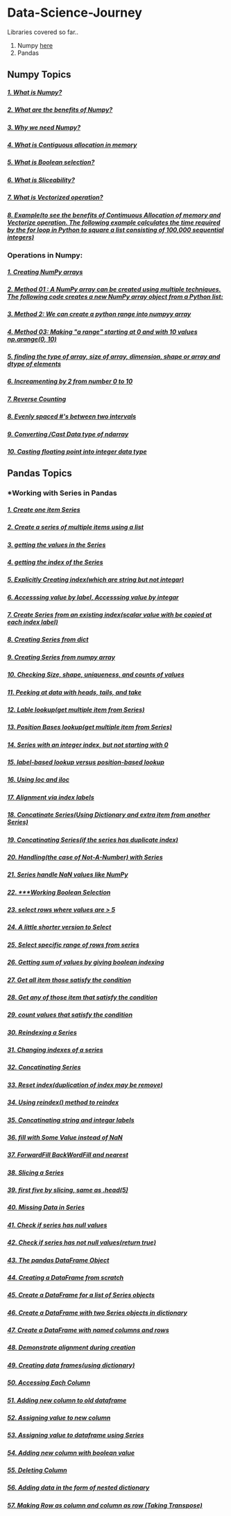 # Data-Science-Journey
Libraries covered so far..
1. Numpy [here](https://github.com/Muhammad-Usama-07/Data-Science-Journey/blob/main/NumericalPythonWork.ipynb)
2. Pandas

## Numpy Topics
##### [1. What is Numpy?](https://github.com/Muhammad-Usama-07/Data-Science-Journey/blob/68b5d851fcc149c0486de9509d0f049d1b87d21e/NumericalPythonWork.ipynb)
##### [2. What are the benefits of Numpy?](https://github.com/Muhammad-Usama-07/Data-Science-Journey/blob/68b5d851fcc149c0486de9509d0f049d1b87d21e/NumericalPythonWork.ipynb)
##### [3. Why we need Numpy?](https://github.com/Muhammad-Usama-07/Data-Science-Journey/blob/31e46ee508e969201605b6c633799fc6e4fb98fb/.ipynb_checkpoints/NumericalPythonWork-checkpoint.ipynb)
##### [4. What is Contiguous allocation in memory](https://github.com/Muhammad-Usama-07/Data-Science-Journey/blob/c2fddbcfccdf32ea3233808f4f80c669da545681/.ipynb_checkpoints/NumericalPythonWork-checkpoint.ipynb)
##### [5. What is Boolean selection?](https://github.com/Muhammad-Usama-07/Data-Science-Journey/blob/3f5fd4ae37f1ef1779f5ce8b4e5fda9745c765f1/.ipynb_checkpoints/NumericalPythonWork-checkpoint.ipynb)
##### [6. What is Sliceability?](https://github.com/Muhammad-Usama-07/Data-Science-Journey/blob/ee0cd05f9960d88f6a02cfb5661c88811554a45d/.ipynb_checkpoints/NumericalPythonWork-checkpoint.ipynb)
##### [7. What is Vectorized operation?](https://github.com/Muhammad-Usama-07/Data-Science-Journey/blob/0f70ddb8428ba240e6bc1ac35c46e86d4d73498d/.ipynb_checkpoints/NumericalPythonWork-checkpoint.ipynb)
##### [8. Example(to see the benefits of Contimuous Allocation of memory and Vectorize operation. The following example calculates the time required by the for loop in Python to square a list consisting of 100,000 sequential integers)](https://github.com/Muhammad-Usama-07/Data-Science-Journey/blob/3c6c9396eede55c9a655ca393d9d739f637462b8/.ipynb_checkpoints/NumericalPythonWork-checkpoint.ipynb)
### Operations in Numpy:
##### [1. Creating NumPy arrays](https://github.com/Muhammad-Usama-07/Data-Science-Journey/blob/5af7344193b0afe4e34a1960b78f704c265d6e77/.ipynb_checkpoints/NumericalPythonWork-checkpoint.ipynb)
##### [2. Method 01 : A NumPy array can be created using multiple techniques. The following code creates a new NumPy array object from a Python list:](https://github.com/Muhammad-Usama-07/Data-Science-Journey/blob/5af7344193b0afe4e34a1960b78f704c265d6e77/.ipynb_checkpoints/NumericalPythonWork-checkpoint.ipynb)
##### [3. Method 2: We can create a python range into numpyy array](https://github.com/Muhammad-Usama-07/Data-Science-Journey/blob/35d1ea777785d21d29d5219f2dfe8c7ab6063b59/.ipynb_checkpoints/NumericalPythonWork-checkpoint.ipynb)
##### [4. Method 03: Making "a range" starting at 0 and with 10 values np.arange(0, 10)](https://github.com/Muhammad-Usama-07/Data-Science-Journey/blob/08b47bee4e8d13fc95f47c239c57af253a8a0245/.ipynb_checkpoints/NumericalPythonWork-checkpoint.ipynb)
##### [5. finding the type of array, size of array, dimension, shape or array and dtype of elements](https://github.com/Muhammad-Usama-07/Data-Science-Journey/blob/417de40fe399b23c03b3884844dedc8f788611a4/.ipynb_checkpoints/NumericalPythonWork-checkpoint.ipynb)
##### [6. Increamenting by 2 from number 0 to 10](https://github.com/Muhammad-Usama-07/Data-Science-Journey/blob/349aa05fcc5c4cfbe5c68998905d06910cbe175e/.ipynb_checkpoints/NumericalPythonWork-checkpoint.ipynb)
##### [7. Reverse Counting](https://github.com/Muhammad-Usama-07/Data-Science-Journey/blob/8861d51d083e44822eefc164882cb60eb98c54eb/.ipynb_checkpoints/NumericalPythonWork-checkpoint.ipynb)
##### [8. Evenly spaced #'s between two intervals](https://github.com/Muhammad-Usama-07/Data-Science-Journey/blob/995b147274f6bc7d45205f1099b300fcc18c64f6/.ipynb_checkpoints/NumericalPythonWork-checkpoint.ipynb)
##### [9. Converting /Cast Data type of ndarray](https://github.com/Muhammad-Usama-07/Data-Science-Journey/blob/490553d0043825c139e06800d9a67e7dc45bbc69/.ipynb_checkpoints/NumericalPythonWork-checkpoint.ipynb)
##### [10. Casting floating point into integer data type](https://github.com/Muhammad-Usama-07/Data-Science-Journey/blob/a036126b77c14690c85181184f48724e361442eb/.ipynb_checkpoints/NumericalPythonWork-checkpoint.ipynb)
## Pandas Topics
### *Working with Series in Pandas
##### [1. Create one item Series](https://github.com/Muhammad-Usama-07/Data-Science-Journey/blob/bbe8009eb5b95a89381c8987dea16b80c2ff56e0/.ipynb_checkpoints/PandasWork-checkpoint.ipynb)
##### [2. Create a series of multiple items using a list](https://github.com/Muhammad-Usama-07/Data-Science-Journey/blob/27eff00a86f7f523aec2757562872433ace5534a/.ipynb_checkpoints/PandasWork-checkpoint.ipynb)
##### [3. getting the values in the Series](https://github.com/Muhammad-Usama-07/Data-Science-Journey/blob/b80291925db792172bfeb7f1ffcc4f499f279196/.ipynb_checkpoints/PandasWork-checkpoint.ipynb)
##### [4. getting the index of the Series](https://github.com/Muhammad-Usama-07/Data-Science-Journey/blob/b80291925db792172bfeb7f1ffcc4f499f279196/.ipynb_checkpoints/PandasWork-checkpoint.ipynb)
##### [5. Explicitly Creating index(which are string but not integar)](https://github.com/Muhammad-Usama-07/Data-Science-Journey/blob/f6e79f3c15cb78e5df11134f579854031177908c/.ipynb_checkpoints/PandasWork-checkpoint.ipynb)
##### [6. Accesssing value by label, Accesssing value by integar](https://github.com/Muhammad-Usama-07/Data-Science-Journey/blob/f048fac799d63bc54fddf00023fd9f3f99c3cea7/.ipynb_checkpoints/PandasWork-checkpoint.ipynb)
##### [7. Create Series from an existing index(scalar value with be copied at each index label)](https://github.com/Muhammad-Usama-07/Data-Science-Journey/blob/7e9c2465d62c766032d96b625e5fd444c1631649/.ipynb_checkpoints/PandasWork-checkpoint.ipynb)
##### [8. Creating Series from dict](https://github.com/Muhammad-Usama-07/Data-Science-Journey/blob/b8c7dac40ab979b4167a20c606226ec7817d279c/.ipynb_checkpoints/PandasWork-checkpoint.ipynb)
##### [9. Creating Series from numpy array](https://github.com/Muhammad-Usama-07/Data-Science-Journey/blob/cd06a365711cdd682b2cd8803564cc6c0af6de13/.ipynb_checkpoints/PandasWork-checkpoint.ipynb)
##### [10. Checking Size, shape, uniqueness, and counts of values](https://github.com/Muhammad-Usama-07/Data-Science-Journey/blob/d41d1e85b78dd3cf2e64b8a19e779f281cfe6dcf/.ipynb_checkpoints/PandasWork-checkpoint.ipynb)
##### [11. Peeking at data with heads, tails, and take](https://github.com/Muhammad-Usama-07/Data-Science-Journey/blob/595c910d9f1da93b44cdfc63d5f790153a39add3/.ipynb_checkpoints/PandasWork-checkpoint.ipynb)
##### [12. Lable lookup(get multiple item from Series)](https://github.com/Muhammad-Usama-07/Data-Science-Journey/blob/78bc830f2131941fa031157fc68acfbb4e0d72fc/.ipynb_checkpoints/PandasWork-checkpoint.ipynb)
##### [13. Position Bases lookup(get multiple item from Series)](https://github.com/Muhammad-Usama-07/Data-Science-Journey/blob/db7c6bed9e6fe59b2e2fe05a4d0721f8b5ee1068/.ipynb_checkpoints/PandasWork-checkpoint.ipynb)
##### [14. Series with an integer index, but not starting with 0](https://github.com/Muhammad-Usama-07/Data-Science-Journey/blob/9e712ab03ed9abb88ac69ea51cf03c5356b2f296/.ipynb_checkpoints/PandasWork-checkpoint.ipynb)
##### [15. label-based lookup versus position-based lookup](https://github.com/Muhammad-Usama-07/Data-Science-Journey/blob/121c842a6f9b223821f06414ccaed10e96a39aa8/.ipynb_checkpoints/PandasWork-checkpoint.ipynb)
##### [16. Using loc and iloc](https://github.com/Muhammad-Usama-07/Data-Science-Journey/blob/6c96eedfc00af15cd1619ce2fbc0769e44757d32/.ipynb_checkpoints/PandasWork-checkpoint.ipynb)
##### [17. Alignment via index labels](https://github.com/Muhammad-Usama-07/Data-Science-Journey/blob/b6caea8f8b041abda8fd46bed4548a27d6f95fbb/.ipynb_checkpoints/PandasWork-checkpoint.ipynb)
##### [18. Concatinate Series(Using Dictionary and extra item from another Series)](https://github.com/Muhammad-Usama-07/Data-Science-Journey/blob/1e1f35031a1f7c30665428e80e664d669de80ebf/.ipynb_checkpoints/PandasWork-checkpoint.ipynb)
##### [19. Concatinating Series(if the series has duplicate index)](https://github.com/Muhammad-Usama-07/Data-Science-Journey/blob/91e4a1c55ea164a224f9051f2ef9aa488d74a42d/.ipynb_checkpoints/PandasWork-checkpoint.ipynb)
##### [20. Handling(the case of Not-A-Number) with Series](https://github.com/Muhammad-Usama-07/Data-Science-Journey/blob/9516584774b1386a418330931cc09d2e433c883b/.ipynb_checkpoints/PandasWork-checkpoint.ipynb)
##### [21. Series handle NaN values like NumPy](https://github.com/Muhammad-Usama-07/Data-Science-Journey/blob/b48c124b9f87ebf4f25a08fa0fd1f88d393f4f25/.ipynb_checkpoints/PandasWork-checkpoint.ipynb)
##### [22. ***Working Boolean Selection](https://github.com/Muhammad-Usama-07/Data-Science-Journey/blob/b7e473573ad3cb255eb0a9c9dc115c2c97d4aac7/.ipynb_checkpoints/PandasWork-checkpoint.ipynb)
##### [23. select rows where values are > 5](https://github.com/Muhammad-Usama-07/Data-Science-Journey/blob/82be42cd535146dc9dbd30800f13823f94a83d3c/.ipynb_checkpoints/PandasWork-checkpoint.ipynb)
##### [24. A little shorter version to Select](https://github.com/Muhammad-Usama-07/Data-Science-Journey/blob/180d971fa581000561561fee6ccac829be509a83/.ipynb_checkpoints/PandasWork-checkpoint.ipynb)
##### [25. Select specific range of rows from series](https://github.com/Muhammad-Usama-07/Data-Science-Journey/blob/8eb3d6cd200c865996c7ed8bb8ced74efda08eda/.ipynb_checkpoints/PandasWork-checkpoint.ipynb)
##### [26. Getting sum of values by giving boolean indexing](https://github.com/Muhammad-Usama-07/Data-Science-Journey/blob/d49ef1e6ab433abb98d97af896634a24b6c637a7/.ipynb_checkpoints/PandasWork-checkpoint.ipynb)
##### [27. Get all item those satisfy the condition](https://github.com/Muhammad-Usama-07/Data-Science-Journey/blob/320486493e6081a801bfe4a3b1e6b4ced33b8f4d/.ipynb_checkpoints/PandasWork-checkpoint.ipynb)
##### [28. Get any of those item that satisfy the condition](https://github.com/Muhammad-Usama-07/Data-Science-Journey/blob/0c33ad0ba64bc3c34db4c0198d7de101bf039a70/.ipynb_checkpoints/PandasWork-checkpoint.ipynb)
##### [29. count values that satisfy the condition](https://github.com/Muhammad-Usama-07/Data-Science-Journey/blob/81ea218a457c861c99a09a83d803c79ce20e3922/.ipynb_checkpoints/PandasWork-checkpoint.ipynb)
##### [30. Reindexing a Series](https://github.com/Muhammad-Usama-07/Data-Science-Journey/blob/14bec33bccaa78a0914af3895775ec4f1cd34c9e/.ipynb_checkpoints/PandasWork-checkpoint.ipynb)
##### [31. Changing indexes of a series](https://github.com/Muhammad-Usama-07/Data-Science-Journey/blob/e76c248b57581cfc15545ab9b0f5b65633a4be42/.ipynb_checkpoints/PandasWork-checkpoint.ipynb)
##### [32. Concatinating Series](https://github.com/Muhammad-Usama-07/Data-Science-Journey/blob/ff2143d05b56e1a96819fb1f514d98ad9db85bf8/.ipynb_checkpoints/PandasWork-checkpoint.ipynb)
##### [33. Reset index(duplication of index may be remove)](https://github.com/Muhammad-Usama-07/Data-Science-Journey/blob/031a70845a4758464e3478ca2717d856e38646d3/.ipynb_checkpoints/PandasWork-checkpoint.ipynb)
##### [34. Using reindex() method to reindex](https://github.com/Muhammad-Usama-07/Data-Science-Journey/blob/7429dd763205a66b47bdf00497fb7411b503901f/.ipynb_checkpoints/PandasWork-checkpoint.ipynb)
##### [35. Concatinating string and integar labels](https://github.com/Muhammad-Usama-07/Data-Science-Journey/blob/f735e5bbf6cdac7087ff4892cd63651f5f493f69/.ipynb_checkpoints/PandasWork-checkpoint.ipynb)
##### [36. fill with Some Value instead of NaN](https://github.com/Muhammad-Usama-07/Data-Science-Journey/blob/e2a4bef5767410d0248514ce6e7fb1cc2ae4f2aa/.ipynb_checkpoints/PandasWork-checkpoint.ipynb)
##### [37. ForwardFill BackWordFill and nearest](https://github.com/Muhammad-Usama-07/Data-Science-Journey/blob/642b8f2e9f9532f56eb5725fea6d0461c6fed39f/.ipynb_checkpoints/PandasWork-checkpoint.ipynb)
##### [38. Slicing a Series](https://github.com/Muhammad-Usama-07/Data-Science-Journey/blob/abba83fcb4abc230f1f1ecbdadd47d148b09785a/.ipynb_checkpoints/PandasWork-checkpoint.ipynb)
##### [39. first five by slicing, same as .head(5)](https://github.com/Muhammad-Usama-07/Data-Science-Journey/blob/70f49288e9c592b0704855a61213faa09310f484/.ipynb_checkpoints/PandasWork-checkpoint.ipynb)
##### [40. Missing Data in Series](https://github.com/Muhammad-Usama-07/Data-Science-Journey/blob/d027fa6a1782edc81969d8300e803db818374a28/.ipynb_checkpoints/PandasWork-checkpoint.ipynb)
##### [41. Check if series has null values](https://github.com/Muhammad-Usama-07/Data-Science-Journey/blob/b6f6eb9813717269d93454e26e5dcd2768d57440/.ipynb_checkpoints/PandasWork-checkpoint.ipynb)
##### [42. Check if series has not null values(return true)](https://github.com/Muhammad-Usama-07/Data-Science-Journey/blob/5d1c930a1dc9c3ea7bb63804990b96af88c5b0d8/.ipynb_checkpoints/PandasWork-checkpoint.ipynb)
##### [43. The pandas DataFrame Object](https://github.com/Muhammad-Usama-07/Data-Science-Journey/blob/f777322269cf34daf671dbe058366a137b2662ee/.ipynb_checkpoints/PandasWork-checkpoint.ipynb)
##### [44. Creating a DataFrame from scratch](https://github.com/Muhammad-Usama-07/Data-Science-Journey/blob/fbb1aeac5483ea48c150ff8a143c26ee4a725ff0/.ipynb_checkpoints/PandasWork-checkpoint.ipynb)
##### [45. Create a DataFrame for a list of Series objects](https://github.com/Muhammad-Usama-07/Data-Science-Journey/blob/9a71ec5f84e51318a1fe4bf0086eb77cd03b2553/.ipynb_checkpoints/PandasWork-checkpoint.ipynb)
##### [46. Create a DataFrame with two Series objects in dictionary](https://github.com/Muhammad-Usama-07/Data-Science-Journey/blob/310bceea6e53f866176881696d94cc48fe8fd438/.ipynb_checkpoints/PandasWork-checkpoint.ipynb)
##### [47. Create a DataFrame with named columns and rows](https://github.com/Muhammad-Usama-07/Data-Science-Journey/blob/3813f244d16271cd05e0290292cf51df5e637a3a/.ipynb_checkpoints/PandasWork-checkpoint.ipynb)
##### [48. Demonstrate alignment during creation](https://github.com/Muhammad-Usama-07/Data-Science-Journey/blob/3813f244d16271cd05e0290292cf51df5e637a3a/.ipynb_checkpoints/PandasWork-checkpoint.ipynb)
##### [49. Creating data frames(using dictionary)](https://github.com/Muhammad-Usama-07/Data-Science-Journey/blob/20de00ba5c2676b18abc71705749b44813163355/.ipynb_checkpoints/PandasWork-checkpoint.ipynb)
##### [50. Accessing Each Column](https://github.com/Muhammad-Usama-07/Data-Science-Journey/blob/445ffbfb17b17e5381fbcc69ce7b1f5790576427/.ipynb_checkpoints/PandasWork-checkpoint.ipynb)
##### [51. Adding new column to old dataframe](https://github.com/Muhammad-Usama-07/Data-Science-Journey/blob/acb367e1116d576050fa33a3773b35e27427f80c/.ipynb_checkpoints/PandasWork-checkpoint.ipynb)
##### [52. Assigning value to new column](https://github.com/Muhammad-Usama-07/Data-Science-Journey/blob/8eded8388a5c3b8e8cfebed800a790f96e9bfafe/.ipynb_checkpoints/PandasWork-checkpoint.ipynb)
##### [53. Assigning value to dataframe using Series](https://github.com/Muhammad-Usama-07/Data-Science-Journey/blob/67aba85a556f9777051c94f665b1d3db93895abe/.ipynb_checkpoints/PandasWork-checkpoint.ipynb)
##### [54. Adding new column with boolean value](https://github.com/Muhammad-Usama-07/Data-Science-Journey/blob/d1a11daf428bbf9e81c0cc47ca062eda6ec29a98/.ipynb_checkpoints/PandasWork-checkpoint.ipynb)
##### [55. Deleting Column](https://github.com/Muhammad-Usama-07/Data-Science-Journey/blob/326679c5204d7ab873a0e77a880202caeb80b9f9/.ipynb_checkpoints/PandasWork-checkpoint.ipynb)
##### [56. Adding data in the form of nested dictionary](https://github.com/Muhammad-Usama-07/Data-Science-Journey/blob/7e22e666981fe907968cb9c5e3139ea0c1d1f752/.ipynb_checkpoints/PandasWork-checkpoint.ipynb)
##### [57. Making Row as column and column as row (Taking Transpose)](https://github.com/Muhammad-Usama-07/Data-Science-Journey/blob/86613dcd5ef320d69fcc5be36472b9163f744fab/.ipynb_checkpoints/PandasWork-checkpoint.ipynb)
